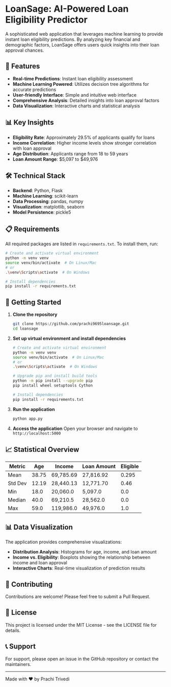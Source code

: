 # LoanSage: AI-Powered Loan Eligibility Predictor

A sophisticated web application that leverages machine learning to provide instant loan eligibility predictions. By analyzing key financial and demographic factors, LoanSage offers users quick insights into their loan approval chances.

## 🌟 Features

- **Real-time Predictions**: Instant loan eligibility assessment
- **Machine Learning Powered**: Utilizes decision tree algorithms for accurate predictions
- **User-friendly Interface**: Simple and intuitive web interface
- **Comprehensive Analysis**: Detailed insights into loan approval factors
- **Data Visualization**: Interactive charts and statistical analysis

## 📊 Key Insights

- **Eligibility Rate**: Approximately 29.5% of applicants qualify for loans
- **Income Correlation**: Higher income levels show stronger correlation with loan approval
- **Age Distribution**: Applicants range from 18 to 59 years
- **Loan Amount Range**: $5,097 to $49,976

## 🛠️ Technical Stack

- **Backend**: Python, Flask
- **Machine Learning**: scikit-learn
- **Data Processing**: pandas, numpy
- **Visualization**: matplotlib, seaborn
- **Model Persistence**: pickle5

## 📋 Requirements

All required packages are listed in `requirements.txt`. To install them, run:

```bash
# Create and activate virtual environment
python -m venv venv
source venv/bin/activate  # On Linux/Mac
# or
.\venv\Scripts\activate  # On Windows

# Install dependencies
pip install -r requirements.txt
```

## 🚀 Getting Started

1. **Clone the repository**
   ```bash
   git clone https://github.com/prachi9695loansage.git
   cd loansage
   ```

2. **Set up virtual environment and install dependencies**
   ```bash
   # Create and activate virtual environment
   python -m venv venv
   source venv/bin/activate  # On Linux/Mac
   # or
   .\venv\Scripts\activate  # On Windows

   # Upgrade pip and install build tools
   python -m pip install --upgrade pip
   pip install wheel setuptools Cython

   # Install dependencies
   pip install -r requirements.txt
   ```

3. **Run the application**
   ```bash
   python app.py
   ```

4. **Access the application**
   Open your browser and navigate to `http://localhost:5000`

## 📈 Statistical Overview

| Metric    | Age    | Income     | Loan Amount | Eligible |
|-----------|--------|------------|-------------|----------|
| Mean      | 38.75  | 69,785.69  | 27,816.92   | 0.295    |
| Std Dev   | 12.19  | 28,440.13  | 12,771.70   | 0.46     |
| Min       | 18.0   | 20,060.0   | 5,097.0     | 0.0      |
| Median    | 40.0   | 69,210.5   | 28,562.0    | 0.0      |
| Max       | 59.0   | 119,986.0  | 49,976.0    | 1.0      |

## 📊 Data Visualization

The application provides comprehensive visualizations:

- **Distribution Analysis**: Histograms for age, income, and loan amount
- **Income vs. Eligibility**: Boxplots showing the relationship between income and loan approval
- **Interactive Charts**: Real-time visualization of prediction results

## 🤝 Contributing

Contributions are welcome! Please feel free to submit a Pull Request.

## 📝 License

This project is licensed under the MIT License - see the LICENSE file for details.

## 📞 Support

For support, please open an issue in the GitHub repository or contact the maintainers.

---

Made with ❤️ by Prachi Trivedi 